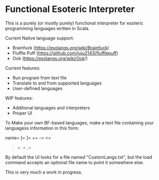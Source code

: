 # Functional Esoteric Interpreter

This is a purely (or mostly purely) functional interpreter for esoteric programming languages written in Scala.

Current Native language support:
* Brainfuck (https://esolangs.org/wiki/Brainfuck)
* Fluffle Puff (https://github.com/juju2143/flufflepuff)
* Ook (https://esolangs.org/wiki/Ook!)

Current features:
* Run program from text file
* Translate to and from supported languages
* User-defined languages

WIP features:
* Additional languages and interpreters
* Proper UI

To Make your own BF-based languages, make a text file containing your languagess information in this form:

name=<name>
[=<something>
]=<something>
+=<something>
-=<something>
<=<something>
>=<something>
.=<something>
,=<something>

By default the UI looks for a file named "CustomLangs.txt", but the load command accepts an optional file name to point it somewhere else.

This is very much a work in progress.
